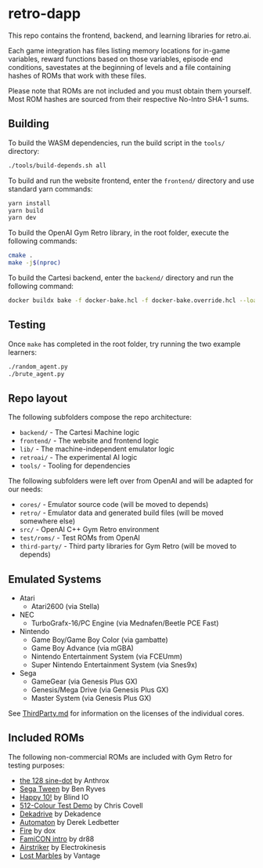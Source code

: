 # retro-dapp

This repo contains the frontend, backend, and learning libraries for retro.ai.

Each game integration has files listing memory locations for in-game variables, reward functions based on those variables, episode end conditions, savestates at the beginning of levels and a file containing hashes of ROMs that work with these files.

Please note that ROMs are not included and you must obtain them yourself. Most ROM hashes are sourced from their respective No-Intro SHA-1 sums.

## Building

To build the WASM dependencies, run the build script in the `tools/` directory:

```bash
./tools/build-depends.sh all
```

To build and run the website frontend, enter the `frontend/` directory and use standard yarn commands:

```bash
yarn install
yarn build
yarn dev
```

To build the OpenAI Gym Retro library, in the root folder, execute the following commands:

```bash
cmake .
make -j$(nproc)
```

To build the Cartesi backend, enter the `backend/` directory and run the following command:

```bash
docker buildx bake -f docker-bake.hcl -f docker-bake.override.hcl --load
```

## Testing

Once `make` has completed in the root folder, try running the two example learners:

```bash
./random_agent.py
./brute_agent.py
```

## Repo layout

The following subfolders compose the repo architecture:

* `backend/` - The Cartesi Machine logic
* `frontend/` - The website and frontend logic
* `lib/` - The machine-independent emulator logic
* `retroai/` - The experimental AI logic
* `tools/` - Tooling for dependencies

The following subfolders were left over from OpenAI and will be adapted for our needs:

* `cores/` - Emulator source code (will be moved to depends)
* `retro/` - Emulator data and generated build files (will be moved somewhere else)
* `src/` - OpenAI C++ Gym Retro environment
* `test/roms/` - Test ROMs from OpenAI
* `third-party/` - Third party libraries for Gym Retro (will be moved to depends)

## Emulated Systems

- Atari
	- Atari2600 (via Stella)
- NEC
	- TurboGrafx-16/PC Engine (via Mednafen/Beetle PCE Fast)
- Nintendo
	- Game Boy/Game Boy Color (via gambatte)
	- Game Boy Advance (via mGBA)
	- Nintendo Entertainment System (via FCEUmm)
	- Super Nintendo Entertainment System (via Snes9x)
- Sega
	- GameGear (via Genesis Plus GX)
	- Genesis/Mega Drive (via Genesis Plus GX)
	- Master System (via Genesis Plus GX)

See [ThirdParty.md](LICENSES/ThirdParty.md) for information on the licenses of the individual cores.

## Included ROMs

The following non-commercial ROMs are included with Gym Retro for testing purposes:

- [the 128 sine-dot](http://www.pouet.net/prod.php?which=2762) by Anthrox
- [Sega Tween](https://pdroms.de/files/gamegear/sega-tween) by Ben Ryves
- [Happy 10!](http://www.pouet.net/prod.php?which=52716) by Blind IO
- [512-Colour Test Demo](https://pdroms.de/files/pcengine/512-colour-test-demo) by Chris Covell
- [Dekadrive](http://www.pouet.net/prod.php?which=67142) by Dekadence
- [Automaton](https://pdroms.de/files/atari2600/automaton-minigame-compo-2003) by Derek Ledbetter
- [Fire](http://privat.bahnhof.se/wb800787/gb/demo/64/) by dox
- [FamiCON intro](http://www.pouet.net/prod.php?which=53497) by dr88
- [Airstriker](https://pdroms.de/genesis/airstriker-v1-50-genesis-game) by Electrokinesis
- [Lost Marbles](https://pdroms.de/files/gameboyadvance/lost-marbles) by Vantage

